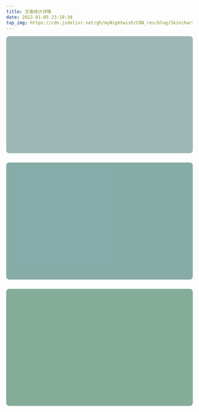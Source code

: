 ```yaml
---
title: 文章统计详情
date: 2022-01-05 23:18:34
top_img: https://cdn.jsdelivr.net/gh/myNightwish/CDN_res/blog/Skincharts.png
---
```

<!-- 文章发布时间统计图 -->
<div id="posts-chart" style="background-color: rgba(119,156,156,0.714); border-radius: 8px; height: 300px; padding: 0.5rem;"></div>
<!-- 文章标签统计图 -->
<div id="tags-chart" data-length="10" style="background-color: rgba(89,140,135,0.714); border-radius: 8px; height: 300px; padding: 0.5rem; margin: 25px 0;"></div>
<!-- 文章分类统计图 -->
<div id="categories-chart" style="background-color: rgba(86,141,114,0.714); border-radius: 8px; height: 300px; padding: 0.5rem;"></div>
